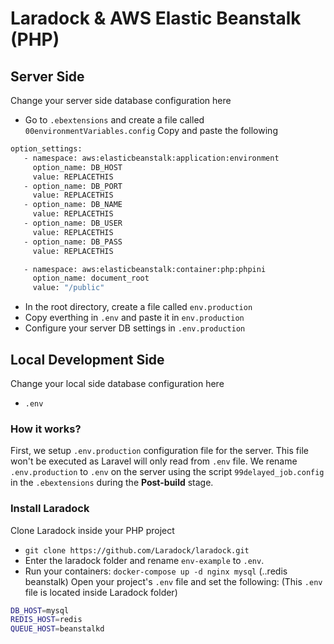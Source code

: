 # Laradock & AWS Elastic Beanstalk (PHP)

## Server Side
Change your server side database configuration here
- Go to `.ebextensions` and create a file called `00environmentVariables.config`
Copy and paste the following

```sh
option_settings:
   - namespace: aws:elasticbeanstalk:application:environment
     option_name: DB_HOST
     value: REPLACETHIS
   - option_name: DB_PORT
     value: REPLACETHIS
   - option_name: DB_NAME
     value: REPLACETHIS
   - option_name: DB_USER
     value: REPLACETHIS
   - option_name: DB_PASS
     value: REPLACETHIS

   - namespace: aws:elasticbeanstalk:container:php:phpini
     option_name: document_root
     value: "/public"
```

- In the root directory, create a file called `env.production` 
- Copy everthing in `.env` and paste it in `env.production`
- Configure your server DB settings in `.env.production`


## Local Development Side
Change your local side database configuration here
- `.env`

### How it works?
First, we setup `.env.production` configuration file for the server. This file won't be executed as Laravel will only read from `.env` file. We rename `.env.production` to `.env` on the server using the script `99delayed_job.config` in the `.ebextensions` during the **Post-build** stage. 

### Install Laradock
Clone Laradock inside your PHP project
- `git clone https://github.com/Laradock/laradock.git`
- Enter the laradock folder and rename `env-example` to `.env`.
- Run your containers: `docker-compose up -d nginx mysql` (..redis beanstalk)
Open your project's `.env` file and set the following: (This `.env` file is located inside Laradock folder)
```sh
DB_HOST=mysql
REDIS_HOST=redis
QUEUE_HOST=beanstalkd
```